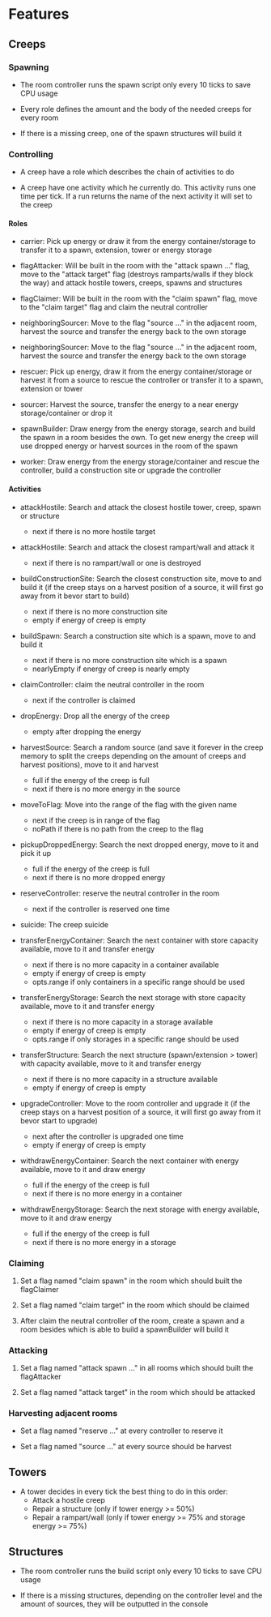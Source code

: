 # Features


## Creeps


### Spawning

- The room controller runs the spawn script only every 10 ticks to save
  CPU usage
  
- Every role defines the amount and the body of the needed creeps for 
  every room
  
- If there is a missing creep, one of the spawn structures will build it


### Controlling

- A creep have a role which describes the chain of activities to do

- A creep have one activity which he currently do. This activity runs
  one time per tick. If a run returns the name of the next activity it
  will set to the creep
  
  
#### Roles

- carrier: Pick up energy or draw it from the energy container/storage 
  to transfer it to a spawn, extension, tower or energy storage

- flagAttacker: Will be built in the room with the "attack spawn ..." 
  flag, move to the "attack target" flag (destroys ramparts/walls if 
  they block the way) and attack hostile towers, creeps, spawns and 
  structures
  
- flagClaimer: Will be built in the room with the "claim spawn" flag, 
  move to the "claim target" flag and claim the neutral controller
  
- neighboringSourcer: Move to the flag "source ..." in the adjacent 
  room, harvest the source and transfer the energy back to the own 
  storage
  
- neighboringSourcer: Move to the flag "source ..." in the adjacent 
  room, harvest the source and transfer the energy back to the own 
  storage

- rescuer: Pick up energy, draw it from the energy container/storage or
  harvest it from a source to rescue the controller or transfer it to a 
  spawn, extension or tower

- sourcer: Harvest the source, transfer the energy to a near energy 
  storage/container or drop it

- spawnBuilder: Draw energy from the energy storage, search and build 
  the spawn in a room besides the own. To get new energy the creep will 
  use dropped energy or harvest sources in the room of the spawn

- worker: Draw energy from the energy storage/container and rescue the
  controller, build a construction site or upgrade the controller
  
  
#### Activities

- attackHostile: Search and attack the closest hostile tower, creep, 
  spawn or structure 
  - next if there is no more hostile target

- attackHostile: Search and attack the closest rampart/wall and attack 
  it
  - next if there is no rampart/wall or one is destroyed

- buildConstructionSite: Search the closest construction site, move to 
  and build it (if the creep stays on a harvest position of a source, it
  will first go away from it bevor start to build)
  - next if there is no more construction site
  - empty if energy of creep is empty
  
- buildSpawn: Search a construction site which is a spawn, move to and 
  build it
  - next if there is no more construction site which is a spawn
  - nearlyEmpty if energy of creep is nearly empty
  
- claimController: claim the neutral controller in the room
  - next if the controller is claimed
  
- dropEnergy: Drop all the energy of the creep
  - empty after dropping the energy
  
- harvestSource: Search a random source (and save it forever in the 
  creep memory to split the creeps depending on the amount of creeps and 
  harvest positions), move to it and harvest 
  - full if the energy of the creep is full
  - next if there is no more energy in the source
  
- moveToFlag: Move into the range of the flag with the given name
  - next if the creep is in range of the flag
  - noPath if there is no path from the creep to the flag
  
- pickupDroppedEnergy: Search the next dropped energy, move to it and 
  pick it up
  - full if the energy of the creep is full
  - next if there is no more dropped energy
  
- reserveController: reserve the neutral controller in the room
  - next if the controller is reserved one time
  
- suicide: The creep suicide
  
- transferEnergyContainer: Search the next container with store capacity 
  available, move to it and transfer energy
  - next if there is no more capacity in a container available
  - empty if energy of creep is empty
  - opts.range if only containers in a specific range should be used 
  
- transferEnergyStorage: Search the next storage with store capacity 
  available, move to it and transfer energy
  - next if there is no more capacity in a storage available
  - empty if energy of creep is empty
  - opts.range if only storages in a specific range should be used 
  
- transferStructure: Search the next structure (spawn/extension > tower) 
  with capacity available, move to it and transfer energy 
  - next if there is no more capacity in a structure available
  - empty if energy of creep is empty
  
- upgradeController: Move to the room controller and upgrade it (if the 
  creep stays on a harvest position of a source, it will first go away 
  from it bevor start to upgrade)
  - next after the controller is upgraded one time
  - empty if energy of creep is empty
  
- withdrawEnergyContainer: Search the next container with energy 
  available, move to it and draw energy
  - full if the energy of the creep is full
  - next if there is no more energy in a container
  
- withdrawEnergyStorage: Search the next storage with energy available,
  move to it and draw energy
  - full if the energy of the creep is full
  - next if there is no more energy in a storage
  
  
### Claiming

1. Set a flag named "claim spawn" in the room which should built the
   flagClaimer 
   
2. Set a flag named "claim target" in the room which should 
   be claimed 
   
3. After claim the neutral controller of the room, create a spawn and a 
   room besides which is able to build a spawnBuilder will build it
  
  
### Attacking

1. Set a flag named "attack spawn ..." in all rooms which should built 
   the flagAttacker 

2. Set a flag named "attack target" in the room which 
   should be attacked
   
   
### Harvesting adjacent rooms

- Set a flag named "reserve ..." at every controller to reserve it
   
- Set a flag named "source ..." at every source should be harvest
   
  
## Towers

- A tower decides in every tick the best thing to do in this order:
  - Attack a hostile creep
  - Repair a structure (only if tower energy >= 50%)
  - Repair a rampart/wall (only if tower energy >= 75% and storage 
    energy >= 75%)
  
  
## Structures

- The room controller runs the build script only every 10 ticks to save
  CPU usage
  
- If there is a missing structures, depending on the controller level 
  and the amount of sources, they will be outputted in the console
